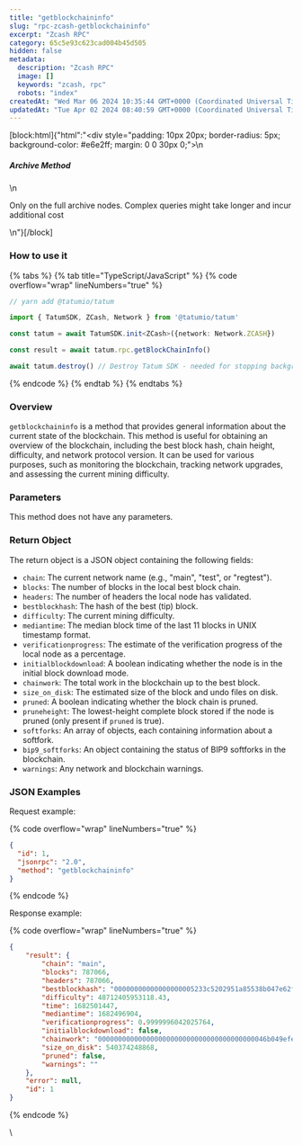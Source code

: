 ```yaml
---
title: "getblockchaininfo"
slug: "rpc-zcash-getblockchaininfo"
excerpt: "Zcash RPC"
category: 65c5e93c623cad004b45d505
hidden: false
metadata: 
  description: "Zcash RPC"
  image: []
  keywords: "zcash, rpc"
  robots: "index"
createdAt: "Wed Mar 06 2024 10:35:44 GMT+0000 (Coordinated Universal Time)"
updatedAt: "Tue Apr 02 2024 08:40:59 GMT+0000 (Coordinated Universal Time)"
---
```

[block:html]{"html":"<div style=\"padding: 10px 20px; border-radius: 5px; background-color: #e6e2ff; margin: 0 0 30px 0;\">\n  <h5>Archive Method</h5>\n  <p>Only on the full archive nodes. Complex queries might take longer and incur additional cost</p>\n</div>"}[/block]

### How to use it

{% tabs %}
{% tab title="TypeScript/JavaScript" %}
{% code overflow="wrap" lineNumbers="true" %}
```typescript
// yarn add @tatumio/tatum

import { TatumSDK, ZCash, Network } from '@tatumio/tatum'

const tatum = await TatumSDK.init<ZCash>({network: Network.ZCASH})

const result = await tatum.rpc.getBlockChainInfo()

await tatum.destroy() // Destroy Tatum SDK - needed for stopping background jobs
```
{% endcode %}
{% endtab %}
{% endtabs %}

### Overview

`getblockchaininfo` is a method that provides general information about the current state of the blockchain. This method is useful for obtaining an overview of the blockchain, including the best block hash, chain height, difficulty, and network protocol version. It can be used for various purposes, such as monitoring the blockchain, tracking network upgrades, and assessing the current mining difficulty.

### Parameters

This method does not have any parameters.

### Return Object

The return object is a JSON object containing the following fields:

* `chain`: The current network name (e.g., "main", "test", or "regtest").
* `blocks`: The number of blocks in the local best block chain.
* `headers`: The number of headers the local node has validated.
* `bestblockhash`: The hash of the best (tip) block.
* `difficulty`: The current mining difficulty.
* `mediantime`: The median block time of the last 11 blocks in UNIX timestamp format.
* `verificationprogress`: The estimate of the verification progress of the local node as a percentage.
* `initialblockdownload`: A boolean indicating whether the node is in the initial block download mode.
* `chainwork`: The total work in the blockchain up to the best block.
* `size_on_disk`: The estimated size of the block and undo files on disk.
* `pruned`: A boolean indicating whether the block chain is pruned.
* `pruneheight`: The lowest-height complete block stored if the node is pruned (only present if `pruned` is true).
* `softforks`: An array of objects, each containing information about a softfork.
* `bip9_softforks`: An object containing the status of BIP9 softforks in the blockchain.
* `warnings`: Any network and blockchain warnings.

### JSON Examples

Request example:

{% code overflow="wrap" lineNumbers="true" %}
```json
{
  "id": 1,
  "jsonrpc": "2.0",
  "method": "getblockchaininfo"
}
```
{% endcode %}

Response example:

{% code overflow="wrap" lineNumbers="true" %}
```json
{
    "result": {
        "chain": "main",
        "blocks": 787066,
        "headers": 787066,
        "bestblockhash": "00000000000000000005233c5202951a85538b047e62f4c12c25d9ff65e62f07",
        "difficulty": 48712405953118.43,
        "time": 1682501447,
        "mediantime": 1682496904,
        "verificationprogress": 0.9999996042025764,
        "initialblockdownload": false,
        "chainwork": "000000000000000000000000000000000000000046b049efeeebefbd7f5e5cd6",
        "size_on_disk": 540374248868,
        "pruned": false,
        "warnings": ""
    },
    "error": null,
    "id": 1
}
```
{% endcode %}

\
